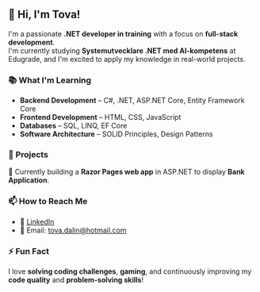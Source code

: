## 👋 Hi, I'm Tova!  

I'm a passionate **.NET developer in training** with a focus on **full-stack development**.  
I'm currently studying **Systemutvecklare .NET med AI-kompetens** at Edugrade, and I'm excited to apply my knowledge in real-world projects.  

### 📚 What I'm Learning  
- **Backend Development** – C#, .NET, ASP.NET Core, Entity Framework Core  
- **Frontend Development** – HTML, CSS, JavaScript  
- **Databases** – SQL, LINQ, EF Core  
- **Software Architecture** – SOLID Principles, Design Patterns  

### 🔧 Projects  
🚀 Currently building a **Razor Pages web app** in ASP.NET to display **Bank Application**.  

### 📫 How to Reach Me  
- 💼 [LinkedIn](https://www.linkedin.com/in/tova-dalin-79810b1a2)  
- 📧 Email: tova.dalin@hotmail.com  

### ⚡ Fun Fact  
I love **solving coding challenges**, **gaming**, and continuously improving my **code quality** and **problem-solving skills**!  
